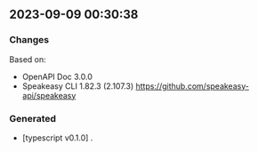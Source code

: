 

## 2023-09-09 00:30:38
### Changes
Based on:
- OpenAPI Doc 3.0.0 
- Speakeasy CLI 1.82.3 (2.107.3) https://github.com/speakeasy-api/speakeasy
### Generated
- [typescript v0.1.0] .